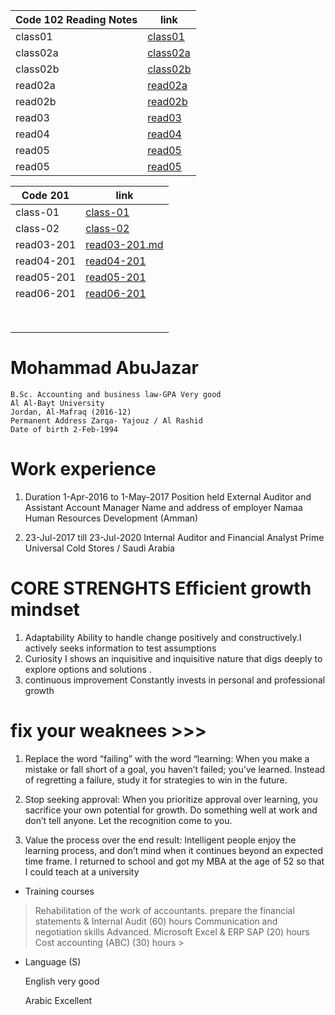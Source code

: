 

| Code 102 Reading Notes| link   |
| -----------| -----------------------|
| class01    |[class01](class01.md)   |
| class02a   |[class02a](class02a.md) |
| class02b   |[class02b](class02b.md) |
| read02a    |[read02a](read02a.md)   |
| read02b    |[read02b](read02b.md)   |
| read03     |[read03](read03.md)     |
| read04     |[read04](read04.md)     |
| read05     |[read05](read05.md)     |
| read05     |[read05](read05.md)     |



| Code 201       | link                             |
| ---------------| -------------------------------- |
|class-01        |[class-01](class-01.md)           |
|class-02        |[class-02](class-02.md)           |
|read03-201      |[read03-201.md](read03-201.md)    |
|read04-201      |[read04-201](read04-201.md)       |
|read05-201      |[read05-201](read05-201.md)       |
|read06-201      |[read06-201](read06-201.md)       |
|                |[]()                              |
|                |[]()                              |
|                |[]()                              |
|                |[]()                              |
|                |[]()                              |
|                |[]()                              |
|                |[]()                              |
|                |[]()                              |

# Mohammad AbuJazar
```
B.Sc. Accounting and business law-GPA Very good
Al Al-Bayt University
Jordan, Al-Mafraq (2016-12)
Permanent Address Zarqa- Yajouz / Al Rashid
Date of birth 2-Feb-1994
```
# Work experience
1. Duration 1-Apr-2016 to 1-May-2017
Position held External Auditor and Assistant Account Manager
Name and address of
employer
Namaa Human Resources Development (Amman)

2. 23-Jul-2017 till 23-Jul-2020
Internal Auditor and Financial Analyst 
Prime Universal Cold Stores / Saudi  Arabia

# CORE STRENGHTS Efficient growth mindset
1. Adaptability
   Ability to handle change positively and constructively.I actively seeks information to test assumptions 
2. Curiosity 
   I shows an inquisitive and inquisitive nature that digs deeply to explore options and solutions .
3. continuous improvement
   Constantly invests in personal and professional growth   
 
 # fix your weaknees >>>
1. Replace the word “failing” with the word “learning: When you make a mistake or fall short of a goal, you haven’t failed; you’ve learned. Instead of regretting a failure, study it for strategies to win in the future.

2. Stop seeking approval: When you prioritize approval over learning, you sacrifice your own potential for growth. Do something well at work and don’t tell anyone. Let the recognition come to you.

3. Value the process over the end result: Intelligent people enjoy the learning process, and don’t mind when it continues beyond an expected time frame. I returned to school and got my MBA at the age of 52 so that I could teach at a university
 

* Training courses 
> Rehabilitation of the work of accountants. prepare 
the financial statements & Internal Audit (60) hours
 Communication and negotiation skills Advanced.
 Microsoft Excel & ERP SAP (20) hours 
 Cost accounting (ABC) (30) hours >
 * Language (S)

    English very good 

    Arabic Excellent 